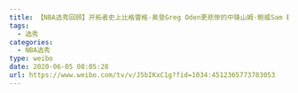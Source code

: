 ```yaml
---
title: 【NBA选秀回顾】开拓者史上比格雷格·奥登Greg Oden更悲惨的中锋山姆·鲍威Sam Bowie
tags:
  - 选秀
categories:
  - NBA选秀
type: weibo
date: 2020-06-05 08:05:28
url: https://www.weibo.com/tv/v/J5bIKxC1g?fid=1034:4512365773783053
---
```


<!-- more -->